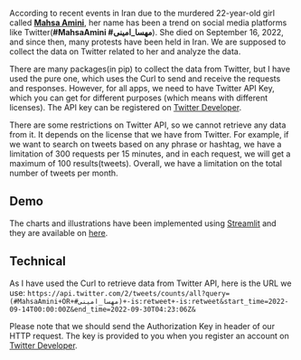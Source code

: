 According to recent events in Iran due to the murdered 22-year-old girl called [__Mahsa Amini__](https://en.wikipedia.org/wiki/Death_of_Mahsa_Amini), her name has been a trend on social media platforms like Twitter(__#MahsaAmini #مهسا_امینی__). She died on September 16, 2022, and since then, many protests have been held in Iran.
We are supposed to collect the data on Twitter related to her and analyze the data.

There are many packages(in pip) to collect the data from Twitter, but I have used the pure one, which uses the Curl to send and receive the requests and responses. However, for all apps, we need to have Twitter API Key, which you can get for different purposes (which means with different licenses). The API key can be registered on [Twitter Developer](https://developer.twitter.com/en/portal/dashboard).

There are some restrictions on Twitter API, so we cannot retrieve any data from it. It depends on the license that we have from Twitter. For example, if we want to search on tweets based on any phrase or hashtag, we have a limitation of 300 requests per 15 minutes, and in each request, we will get a maximum of 100 results(tweets). Overall, we have a limitation on the total number of tweets per month.

## Demo
The charts and illustrations have been implemented using [Streamlit](https://streamlit.io/) and they are available on [here](https://mahsaamini.streamlitapp.com/).

## Technical

As I have used the Curl to retrieve data from Twitter API, here is the URL we use:
```https://api.twitter.com/2/tweets/counts/all?query=(#MahsaAmini+OR+#مهسا_امینی)+-is:retweet+-is:retweet&start_time=2022-09-14T00:00:00Z&end_time=2022-09-30T04:23:06Z&```

Please note that we should send the Authorization Key in header of our HTTP request. The key is provided to you when you register an account on [Twitter Developer](https://developer.twitter.com).

